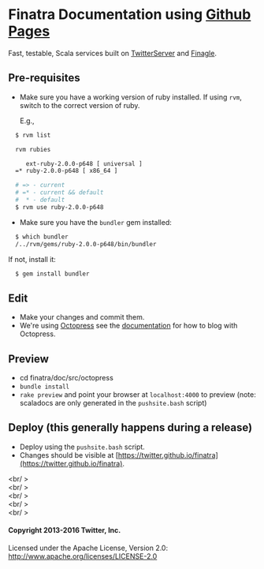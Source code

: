 # Finatra Documentation using [Github Pages](https://pages.github.com/)

Fast, testable, Scala services built on [TwitterServer][twitter-server] and [Finagle][finagle].

Pre-requisites
-----------------------------------------------------------
* Make sure you have a working version of ruby installed. If using `rvm`, switch
  to the correct version of ruby.

  E.g.,
```bash
  $ rvm list

  rvm rubies

     ext-ruby-2.0.0-p648 [ universal ]
  =* ruby-2.0.0-p648 [ x86_64 ]

  # => - current
  # =* - current && default
  #  * - default
  $ rvm use ruby-2.0.0-p648
```
* Make sure you have the `bundler` gem installed:
```bash
  $ which bundler
  /../rvm/gems/ruby-2.0.0-p648/bin/bundler
```
  If not, install it:
```bash
  $ gem install bundler
```

Edit
-----------------------------------------------------------
* Make your changes and commit them.
* We're using [Octopress](http://octopress.org) see the [documentation](http://octopress.org/docs/blogging/) for how to blog with Octopress.

Preview
-----------------------------------------------------------
* cd finatra/doc/src/octopress
* `bundle install`
* `rake preview` and point your browser at `localhost:4000` to preview (note: scaladocs are only generated in the `pushsite.bash` script)

Deploy (this generally happens during a release)
-----------------------------------------------------------
* Deploy using the `pushsite.bash` script.
* Changes should be visible at [https://twitter.github.io/finatra](https://twitter.github.io/finatra).

<br/ >  
<br/ >  
<br/ >  
<br/ >  
<br/ >  

#### Copyright 2013-2016 Twitter, Inc.

Licensed under the Apache License, Version 2.0: http://www.apache.org/licenses/LICENSE-2.0

[twitter-server]: https://github.com/twitter/twitter-server
[finagle]: https://github.com/twitter/finagle